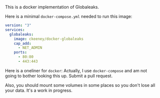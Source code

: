 This is a docker implementation of Globaleaks.

Here is a minimal `docker-compose.yml` needed to run this image:

```yaml
version: "3"
services:
  globaleaks:
    image: ckeeney/docker-globaleaks
    cap_add:
      - NET_ADMIN
    ports:
      - 80:80
      - 443:443
``` 

Here is a oneliner for `docker`:  Actually, I use `docker-compose` and am not going to bother looking this up.  Submit a pull request.

Also, you should mount some volumes in some places so you don't lose all your data.  It's a work in progress.